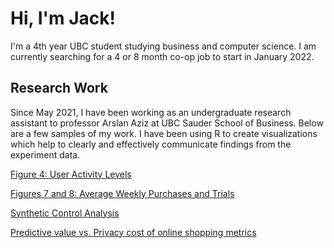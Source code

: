 # Hi, I'm Jack!

I'm a 4th year UBC student studying business and computer science. I am currently searching for a 4 or 8 month co-op job to start in January 2022.


## Research Work

Since May 2021, I have been working as an undergraduate research assistant to professor Arslan Aziz at UBC Sauder School of Business. Below are a few samples of my work. I have been using R to create visualizations which help to clearly and effectively communicate findings from the experiment data.

[Figure 4: User Activity Levels](https://jhu12.github.io/samples/fig4.html)

[Figures 7 and 8: Average Weekly Purchases and Trials](https://jhu12.github.io/samples/fig7_8.html)

[Synthetic Control Analysis](https://jhu12.github.io/samples/synth_control_region.html)

[Predictive value vs. Privacy cost of online shopping metrics](https://jhu12.github.io/samples/predictive_privacy.html)

